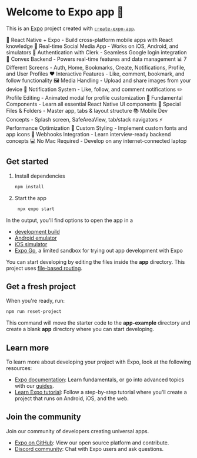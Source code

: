 # Welcome to Expo app 👋

This is an [Expo](https://expo.dev) project created with [`create-expo-app`](https://www.npmjs.com/package/create-expo-app).

🚀 React Native + Expo - Build cross-platform mobile apps with React knowledge
📱 Real-time Social Media App - Works on iOS, Android, and simulators
🔐 Authentication with Clerk - Seamless Google login integration
🔄 Convex Backend - Powers real-time features and data management
📊 7 Different Screens - Auth, Home, Bookmarks, Create, Notifications, Profile, and User Profiles
❤️ Interactive Features - Like, comment, bookmark, and follow functionality
🖼️ Media Handling - Upload and share images from your device
🔔 Notification System - Like, follow, and comment notifications
✏️ Profile Editing - Animated modal for profile customization
📱 Fundamental Components - Learn all essential React Native UI components
🚀 Special Files & Folders - Master app, tabs & layout structure
📚 Mobile Dev Concepts - Splash screen, SafeAreaView, tab/stack navigators
⚡ Performance Optimization 
🎨 Custom Styling - Implement custom fonts and app icons
🔄 Webhooks Integration - Learn interview-ready backend concepts
💻 No Mac Required - Develop on any internet-connected laptop

## Get started

1. Install dependencies

   ```bash
   npm install
   ```

2. Start the app

   ```bash
    npx expo start
   ```

In the output, you'll find options to open the app in a

- [development build](https://docs.expo.dev/develop/development-builds/introduction/)
- [Android emulator](https://docs.expo.dev/workflow/android-studio-emulator/)
- [iOS simulator](https://docs.expo.dev/workflow/ios-simulator/)
- [Expo Go](https://expo.dev/go), a limited sandbox for trying out app development with Expo

You can start developing by editing the files inside the **app** directory. This project uses [file-based routing](https://docs.expo.dev/router/introduction).

## Get a fresh project

When you're ready, run:

```bash
npm run reset-project
```

This command will move the starter code to the **app-example** directory and create a blank **app** directory where you can start developing.

## Learn more

To learn more about developing your project with Expo, look at the following resources:

- [Expo documentation](https://docs.expo.dev/): Learn fundamentals, or go into advanced topics with our [guides](https://docs.expo.dev/guides).
- [Learn Expo tutorial](https://docs.expo.dev/tutorial/introduction/): Follow a step-by-step tutorial where you'll create a project that runs on Android, iOS, and the web.

## Join the community

Join our community of developers creating universal apps.

- [Expo on GitHub](https://github.com/expo/expo): View our open source platform and contribute.
- [Discord community](https://chat.expo.dev): Chat with Expo users and ask questions.
